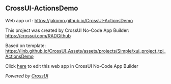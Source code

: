 ## CrossUI-ActionsDemo
Web app url : https://jakomp.github.io/CrossUI-ActionsDemo

This project was created by CrossUI No-Code App Builder: https://crossui.com/RADGithub

Based on template: https://linb.github.io/CrossUI_Assets/assets/projects/Simple/xui_project_tpl_ActionsDemo

Click [here](https://crossui.com/RADGithub/#!from=github&owner=jakomp&repo=CrossUI-ActionsDemo) to edit this web app in CrossUI No-Code App Builder

<i>Powered by [CrossUI](https://crossui.com)</i>

